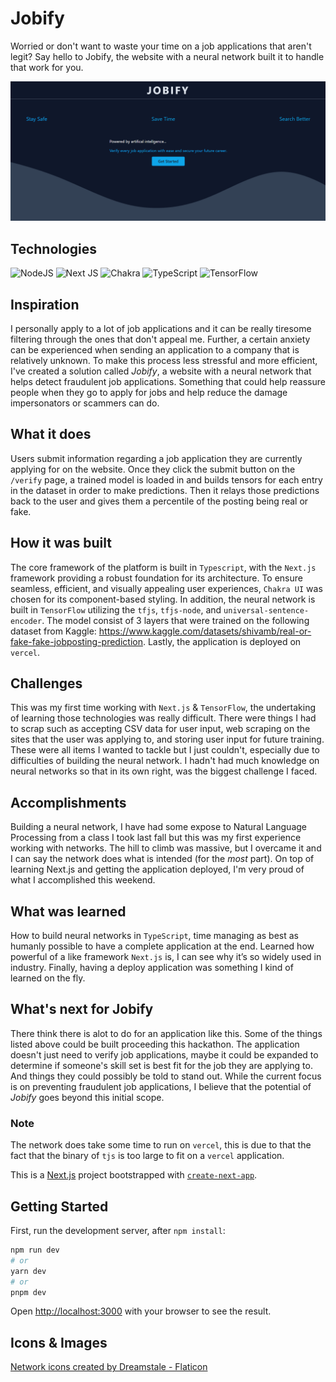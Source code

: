 # Jobify

Worried or don't want to waste your time on a job applications that aren't legit? Say hello to Jobify, the website with a neural network built it to handle that work for you.

<p align="center">
  <img src="page.png">
</p>

## Technologies
![NodeJS](https://img.shields.io/badge/node.js-6DA55F?style=for-the-badge&logo=node.js&logoColor=white)
![Next JS](https://img.shields.io/badge/Next-black?style=for-the-badge&logo=next.js&logoColor=white)
![Chakra](https://img.shields.io/badge/chakra-%234ED1C5.svg?style=for-the-badge&logo=chakraui&logoColor=white)
![TypeScript](https://img.shields.io/badge/typescript-%23007ACC.svg?style=for-the-badge&logo=typescript&logoColor=white)
![TensorFlow](https://img.shields.io/badge/TensorFlow-%23FF6F00.svg?style=for-the-badge&logo=TensorFlow&logoColor=white)

## Inspiration
I personally apply to a lot of job applications and it can be really tiresome filtering through the ones that don't appeal me. Further, a certain anxiety can be experienced when sending an application to a company that is relatively unknown. To make this process less stressful and more efficient, I've created a solution called _Jobify_, a website with a neural network that helps detect fraudulent job applications. Something that could help reassure people when they go to apply for jobs and help reduce the damage impersonators or scammers can do.

## What it does
Users submit information regarding a job application they are currently applying for on the website. Once they click the submit button on the `/verify` page, a trained model is loaded in and builds tensors for each entry in the dataset in order to make predictions. Then it relays those predictions back to the user and gives them a percentile of the posting being real or fake.

## How it was built
The core framework of the platform is built in `Typescript`, with the `Next.js` framework providing a robust foundation for its architecture. To ensure seamless, efficient, and visually appealing user experiences, `Chakra UI` was chosen for its component-based styling. In addition, the neural network is built in `TensorFlow` utilizing the `tfjs`, `tfjs-node`, and `universal-sentence-encoder`. The model consist of 3 layers that were trained on the following dataset from Kaggle: https://www.kaggle.com/datasets/shivamb/real-or-fake-fake-jobposting-prediction. Lastly, the application is deployed on `vercel`.

## Challenges
This was my first time working with `Next.js` & `TensorFlow`, the undertaking of learning those technologies was really difficult. There were things I had to scrap such as accepting CSV data for user input, web scraping on the sites that the user was applying to, and storing user input for future training. These were all items I wanted to tackle but I just couldn't, especially due to difficulties of building the neural network. I hadn't had much knowledge on neural networks so that in its own right, was the biggest challenge I faced.

## Accomplishments
Building a neural network, I have had some expose to Natural Language Processing from a class I took last fall but this was my first experience working with networks. The hill to climb was massive, but I overcame it and I can say the network does what is intended (for the *most* part). On top of learning Next.js and getting the application deployed, I'm very proud of what I accomplished this weekend.

## What was learned
How to build neural networks in `TypeScript`, time managing as best as humanly possible to have a complete application at the end. Learned how powerful of a like framework `Next.js` is, I can see why it’s so widely used in industry. Finally, having a deploy application was something I kind of learned on the fly.

## What's next for Jobify
There think there is alot to do for an application like this. Some of the things listed above could be built proceeding this hackathon. The application doesn't just need to verify job applications, maybe it could be expanded to determine if someone's skill set is best fit for the job they are applying to. And things they could possibly be told to stand out. While the current focus is on preventing fraudulent job applications, I believe that the potential of _Jobify_ goes beyond this initial scope.

### Note
The network does take some time to run on `vercel`, this is due to that the fact that the binary of `tjs` is too large to fit on a `vercel` application.

This is a [Next.js](https://nextjs.org/) project bootstrapped with [`create-next-app`](https://github.com/vercel/next.js/tree/canary/packages/create-next-app).

## Getting Started

First, run the development server, after `npm install`:

```bash
npm run dev
# or
yarn dev
# or
pnpm dev
```

Open [http://localhost:3000](http://localhost:3000) with your browser to see the result.

## Icons & Images
<a href="https://www.flaticon.com/free-icons/network" title="network icons">Network icons created by Dreamstale - Flaticon</a>
